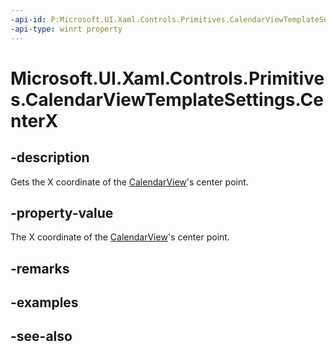 ```yaml
---
-api-id: P:Microsoft.UI.Xaml.Controls.Primitives.CalendarViewTemplateSettings.CenterX
-api-type: winrt property
---
```


<!-- Property syntax
public double CenterX { get; }
-->

# Microsoft.UI.Xaml.Controls.Primitives.CalendarViewTemplateSettings.CenterX

## -description
Gets the X coordinate of the [CalendarView](../microsoft.ui.xaml.controls/calendarview.md)'s center point.

## -property-value
The X coordinate of the [CalendarView](../microsoft.ui.xaml.controls/calendarview.md)'s center point.

## -remarks

## -examples

## -see-also
